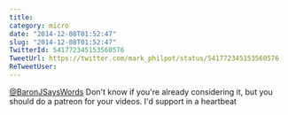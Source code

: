 ```yaml
---
title: 
category: micro
date: "2014-12-08T01:52:47"
slug: "2014-12-08T01:52:47"
TwitterId: 541772345153560576
TweetUrl: https://twitter.com/mark_philpot/status/541772345153560576
ReTweetUser: 
---
```


[@BaronJSaysWords](https://twitter.com/BaronJSaysWords) Don't know if you're already considering it, but you should do a patreon for your videos. I'd support in a heartbeat